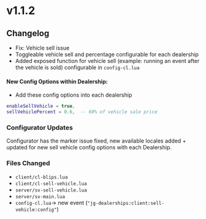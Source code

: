 # v1.1.2

## Changelog

* Fix: Vehicle sell issue&#x20;
* Toggleable vehicle sell and percentage configurable for each dealership
* Added exposed function for vehicle sell (example: running an event after the vehicle is sold) configurable in `config-cl.lua`

#### New Config Options within Dealership:

* Add these config options into each dealership

```lua
enableSellVehicle = true, 
sellVehiclePercent = 0.6,  -- 60% of vehicle sale price
```

### Configurator Updates

Configurator has the marker issue fixed, new available locales added + updated for new sell vehicle config options with each Dealership.

### Files Changed

* `client/cl-blips.lua`
* `client/cl-sell-vehicle.lua`
* `server/sv-sell-vehicle.lua`
* `server/sv-main.lua`
* `config-cl.lua`-> new event (`"jg-dealerships:client:sell-vehicle:config"`)


